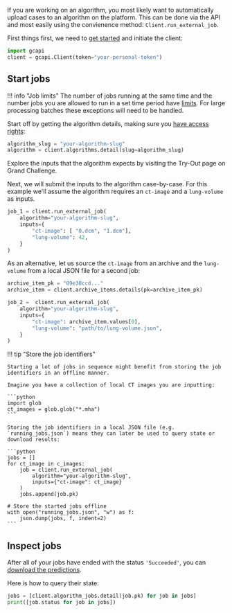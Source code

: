 If you are working on an algorithm, you most likely want to automatically upload cases to an algorithm on the platform. This can be done via the API and most easily using the convienence method: `Client.run_external_job`.

First things first, we need to [get started](../../getting-started.md) and initiate the client:

```Python
import gcapi
client = gcapi.Client(token="your-personal-token")
```

## Start jobs

!!! info "Job limits"
    The number of jobs running at the same time and the number jobs you are allowed to run in a set time period have [limits](https://grand-challenge.org/documentation/try-out-your-algorithm/#credits). For large processing batches these exceptions will need to be handled.


Start off by getting the algorithm details, making sure you [have access rights](../getting-started.md#access-rights):

```Python
algorithm_slug = "your-algorithm-slug"
algorithm = client.algorithms.detail(slug=algorithm_slug)
```

Explore the inputs that the algorithm expects by visiting the Try-Out page on Grand Challenge.



Next, we will submit the inputs to the algorithm case-by-case. For this example we'll assume the algorithm requires an `ct-image` and a `lung-volume` as inputs.

```python
job_1 = client.run_external_job(
    algorithm="your-algorithm-slug",
    inputs={
        "ct-image": [ "0.dcm", "1.dcm"],
        "lung-volume": 42,
    }
)
```

As an alternative, let us source the `ct-image` from an archive and the `lung-volume` from a local JSON file for a second job:

```python
archive_item_pk = "09e38ccd..."
archive_item = client.archive_items.details(pk=archive_item_pk)

job_2 =  client.run_external_job(
    algorithm="your-algorithm-slug",
    inputs={
        "ct-image": archive_item.values[0],
        "lung-volume": "path/to/lung-volume.json",
    }
)
```

!!! tip "Store the job identifiers"

    Starting a lot of jobs in sequence might benefit from storing the job identifiers in an offline manner.

    Imagine you have a collection of local CT images you are inputting:

    ```python
    import glob
    ct_images = glob.glob("*.mha")
    ```

    Storing the job identifiers in a local JSON file (e.g. `running_jobs.json`) means they can later be used to query state or download results:

    ```python
    jobs = []
    for ct_image in c_images:
        job = client.run_external_job(
            algorithm="your-algorithm-slug",
            inputs={"ct-image": ct_image}
        )
        jobs.append(job.pk)

    # Store the started jobs offline
    with open("running_jobs.json", "w") as f:
        json.dump(jobs, f, indent=2)
    ```

## Inspect jobs
After all of your jobs have ended with the status `'Succeeded'`, you can [download the predictions](../algorithm/download_algorithm_predictions.md).

Here is how to query their state:

```python
jobs = [client.algorithm_jobs.detail(job.pk) for job in jobs]
print([job.status for job in jobs])
```

